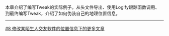 本章介绍了编写Tweak的实际例子。从头文件导出、使用Logify跟踪函数调用、到最终编写Tweak，介绍了如何伪装自己的地理位置信息。

***
[#8 修改某陌生人交友软件的位置信息下的更多文章](http://security.ios-wiki.com/issue-8/)